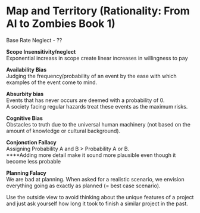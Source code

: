 # Map and Territory \(Rationality: From AI to Zombies Book 1\)

Base Rate Neglect -  ??

**Scope Insensitivity/neglect**   
Exponential increass in scope create linear increases in willingness to pay  
  
**Availability Bias**   
Judging the frequency/probability of an event by the ease with which examples of the event come to mind.  
  
**Absurbity bias**  
Events that has never occurs are deemed with a probability of 0.  
A society facing regular hazards treat these events as the maximum risks.

**Cognitive Bias**  
Obstacles to truth due to the universal human machinery \(not based on the amount of knowledge or cultural background\).  
  
**Conjonction Fallacy**  
Assigning Probability A and B &gt; Probability A or B.  
****Adding more detail make it sound more plausible even though it become less probable

**Planning Falacy**   
We are bad at planning. When asked for a realistic scenario, we envision everything going as exactly as planned \(= best case scenario\).  
  
Use the outside view to avoid thinking about the unique features of a project and just ask yourself how long it took to finish a similar project in the past.  
  


